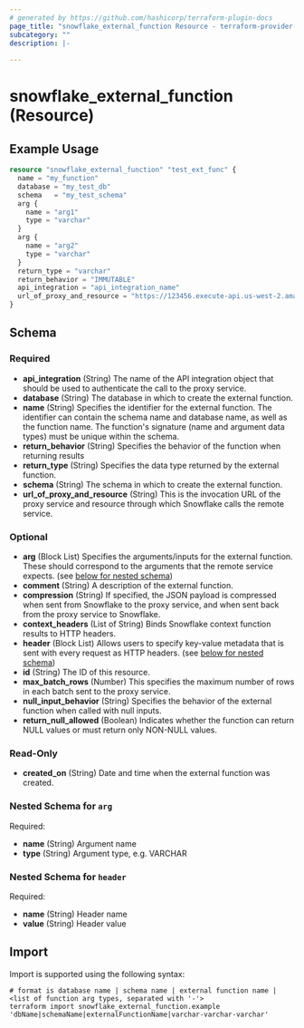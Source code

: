 ```yaml
---
# generated by https://github.com/hashicorp/terraform-plugin-docs
page_title: "snowflake_external_function Resource - terraform-provider-snowflake"
subcategory: ""
description: |-
  
---
```


# snowflake_external_function (Resource)



## Example Usage

```terraform
resource "snowflake_external_function" "test_ext_func" {
  name = "my_function"
  database = "my_test_db"
  schema   = "my_test_schema"
  arg {
    name = "arg1"
    type = "varchar"
  }
  arg {
    name = "arg2"
    type = "varchar"
  }
  return_type = "varchar"
  return_behavior = "IMMUTABLE"
  api_integration = "api_integration_name"
  url_of_proxy_and_resource = "https://123456.execute-api.us-west-2.amazonaws.com/prod/test_func"
}
```

<!-- schema generated by tfplugindocs -->
## Schema

### Required

- **api_integration** (String) The name of the API integration object that should be used to authenticate the call to the proxy service.
- **database** (String) The database in which to create the external function.
- **name** (String) Specifies the identifier for the external function. The identifier can contain the schema name and database name, as well as the function name. The function's signature (name and argument data types) must be unique within the schema.
- **return_behavior** (String) Specifies the behavior of the function when returning results
- **return_type** (String) Specifies the data type returned by the external function.
- **schema** (String) The schema in which to create the external function.
- **url_of_proxy_and_resource** (String) This is the invocation URL of the proxy service and resource through which Snowflake calls the remote service.

### Optional

- **arg** (Block List) Specifies the arguments/inputs for the external function. These should correspond to the arguments that the remote service expects. (see [below for nested schema](#nestedblock--arg))
- **comment** (String) A description of the external function.
- **compression** (String) If specified, the JSON payload is compressed when sent from Snowflake to the proxy service, and when sent back from the proxy service to Snowflake.
- **context_headers** (List of String) Binds Snowflake context function results to HTTP headers.
- **header** (Block List) Allows users to specify key-value metadata that is sent with every request as HTTP headers. (see [below for nested schema](#nestedblock--header))
- **id** (String) The ID of this resource.
- **max_batch_rows** (Number) This specifies the maximum number of rows in each batch sent to the proxy service.
- **null_input_behavior** (String) Specifies the behavior of the external function when called with null inputs.
- **return_null_allowed** (Boolean) Indicates whether the function can return NULL values or must return only NON-NULL values.

### Read-Only

- **created_on** (String) Date and time when the external function was created.

<a id="nestedblock--arg"></a>
### Nested Schema for `arg`

Required:

- **name** (String) Argument name
- **type** (String) Argument type, e.g. VARCHAR


<a id="nestedblock--header"></a>
### Nested Schema for `header`

Required:

- **name** (String) Header name
- **value** (String) Header value

## Import

Import is supported using the following syntax:

```shell
# format is database name | schema name | external function name | <list of function arg types, separated with '-'>
terraform import snowflake_external_function.example 'dbName|schemaName|externalFunctionName|varchar-varchar-varchar'
```
